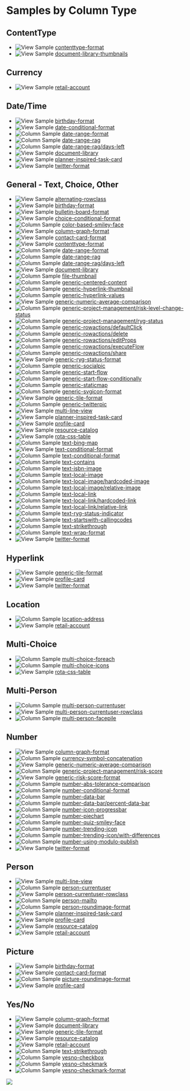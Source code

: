 # Samples by Column Type

## ContentType

- <img src="../../img/iconSampleView.png" title="View Sample"/> [contenttype-format](https://github.com/SharePoint/sp-dev-list-formatting/tree/master/view-samples/contenttype-format)
- <img src="../../img/iconSampleView.png" title="View Sample"/> [document-library-thumbnails](https://github.com/SharePoint/sp-dev-list-formatting/tree/master/view-samples/document-library-thumbnails)

## Currency

- <img src="../../img/iconSampleView.png" title="View Sample"/> [retail-account](https://github.com/SharePoint/sp-dev-list-formatting/tree/master/view-samples/retail-account)

## Date/Time

- <img src="../../img/iconSampleView.png" title="View Sample"/> [birthday-format](https://github.com/SharePoint/sp-dev-list-formatting/tree/master/view-samples/birthday-format)
- <img src="../../img/iconSampleView.png" title="View Sample"/> [date-conditional-format](https://github.com/SharePoint/sp-dev-list-formatting/tree/master/view-samples/date-conditional-format)
- <img src="../../img/iconSampleColumn.png" title="Column Sample"/> [date-range-format](https://github.com/SharePoint/sp-dev-list-formatting/tree/master/column-samples/date-range-format)
- <img src="../../img/iconSampleColumn.png" title="Column Sample"/> [date-range-rag](https://github.com/SharePoint/sp-dev-list-formatting/tree/master/column-samples/date-range-rag)
- <img src="../../img/iconSampleColumn.png" title="Column Sample"/> [date-range-rag/days-left](https://github.com/SharePoint/sp-dev-list-formatting/tree/master/column-samples/date-range-rag)
- <img src="../../img/iconSampleView.png" title="View Sample"/> [document-library](https://github.com/SharePoint/sp-dev-list-formatting/tree/master/view-samples/document-library)
- <img src="../../img/iconSampleView.png" title="View Sample"/> [planner-inspired-task-card](https://github.com/SharePoint/sp-dev-list-formatting/tree/master/view-samples/planner-inspired-task-card)
- <img src="../../img/iconSampleView.png" title="View Sample"/> [twitter-format](https://github.com/SharePoint/sp-dev-list-formatting/tree/master/view-samples/twitter-format)

## General - Text, Choice, Other

- <img src="../../img/iconSampleView.png" title="View Sample"/> [alternating-rowclass](https://github.com/SharePoint/sp-dev-list-formatting/tree/master/view-samples/alternating-rowclass)
- <img src="../../img/iconSampleView.png" title="View Sample"/> [birthday-format](https://github.com/SharePoint/sp-dev-list-formatting/tree/master/view-samples/birthday-format)
- <img src="../../img/iconSampleView.png" title="View Sample"/> [bulletin-board-format](https://github.com/SharePoint/sp-dev-list-formatting/tree/master/view-samples/bulletin-board-format)
- <img src="../../img/iconSampleView.png" title="View Sample"/> [choice-conditional-format](https://github.com/SharePoint/sp-dev-list-formatting/tree/master/view-samples/choice-conditional-format)
- <img src="../../img/iconSampleColumn.png" title="Column Sample"/> [color-based-smiley-face](https://github.com/SharePoint/sp-dev-list-formatting/tree/master/column-samples/color-based-smiley-face)
- <img src="../../img/iconSampleView.png" title="View Sample"/> [column-graph-format](https://github.com/SharePoint/sp-dev-list-formatting/tree/master/view-samples/column-graph-format)
- <img src="../../img/iconSampleView.png" title="View Sample"/> [contact-card-format](https://github.com/SharePoint/sp-dev-list-formatting/tree/master/view-samples/contact-card-format)
- <img src="../../img/iconSampleView.png" title="View Sample"/> [contenttype-format](https://github.com/SharePoint/sp-dev-list-formatting/tree/master/view-samples/contenttype-format)
- <img src="../../img/iconSampleColumn.png" title="Column Sample"/> [date-range-format](https://github.com/SharePoint/sp-dev-list-formatting/tree/master/column-samples/date-range-format)
- <img src="../../img/iconSampleColumn.png" title="Column Sample"/> [date-range-rag](https://github.com/SharePoint/sp-dev-list-formatting/tree/master/column-samples/date-range-rag)
- <img src="../../img/iconSampleColumn.png" title="Column Sample"/> [date-range-rag/days-left](https://github.com/SharePoint/sp-dev-list-formatting/tree/master/column-samples/date-range-rag)
- <img src="../../img/iconSampleView.png" title="View Sample"/> [document-library](https://github.com/SharePoint/sp-dev-list-formatting/tree/master/view-samples/document-library)
- <img src="../../img/iconSampleColumn.png" title="Column Sample"/> [file-thumbnail](https://github.com/SharePoint/sp-dev-list-formatting/tree/master/column-samples/file-thumbnail)
- <img src="../../img/iconSampleColumn.png" title="Column Sample"/> [generic-centered-content](https://github.com/SharePoint/sp-dev-list-formatting/tree/master/column-samples/generic-centered-content)
- <img src="../../img/iconSampleColumn.png" title="Column Sample"/> [generic-hyperlink-thumbnail](https://github.com/SharePoint/sp-dev-list-formatting/tree/master/column-samples/generic-hyperlink-thumbnail)
- <img src="../../img/iconSampleColumn.png" title="Column Sample"/> [generic-hyperlink-values](https://github.com/SharePoint/sp-dev-list-formatting/tree/master/column-samples/generic-hyperlink-values)
- <img src="../../img/iconSampleView.png" title="View Sample"/> [generic-numeric-average-comparison](https://github.com/SharePoint/sp-dev-list-formatting/tree/master/view-samples/generic-numeric-average-comparison)
- <img src="../../img/iconSampleColumn.png" title="Column Sample"/> [generic-project-management/risk-level-change-status](https://github.com/SharePoint/sp-dev-list-formatting/tree/master/column-samples/generic-project-management)
- <img src="../../img/iconSampleColumn.png" title="Column Sample"/> [generic-project-management/ryg-status](https://github.com/SharePoint/sp-dev-list-formatting/tree/master/column-samples/generic-project-management)
- <img src="../../img/iconSampleColumn.png" title="Column Sample"/> [generic-rowactions/defaultClick](https://github.com/SharePoint/sp-dev-list-formatting/tree/master/column-samples/generic-rowactions)
- <img src="../../img/iconSampleColumn.png" title="Column Sample"/> [generic-rowactions/delete](https://github.com/SharePoint/sp-dev-list-formatting/tree/master/column-samples/generic-rowactions)
- <img src="../../img/iconSampleColumn.png" title="Column Sample"/> [generic-rowactions/editProps](https://github.com/SharePoint/sp-dev-list-formatting/tree/master/column-samples/generic-rowactions)
- <img src="../../img/iconSampleColumn.png" title="Column Sample"/> [generic-rowactions/executeFlow](https://github.com/SharePoint/sp-dev-list-formatting/tree/master/column-samples/generic-rowactions)
- <img src="../../img/iconSampleColumn.png" title="Column Sample"/> [generic-rowactions/share](https://github.com/SharePoint/sp-dev-list-formatting/tree/master/column-samples/generic-rowactions)
- <img src="../../img/iconSampleView.png" title="View Sample"/> [generic-ryg-status-format](https://github.com/SharePoint/sp-dev-list-formatting/tree/master/view-samples/generic-ryg-status-format)
- <img src="../../img/iconSampleColumn.png" title="Column Sample"/> [generic-socialpic](https://github.com/SharePoint/sp-dev-list-formatting/tree/master/column-samples/generic-socialpic)
- <img src="../../img/iconSampleColumn.png" title="Column Sample"/> [generic-start-flow](https://github.com/SharePoint/sp-dev-list-formatting/tree/master/column-samples/generic-start-flow)
- <img src="../../img/iconSampleColumn.png" title="Column Sample"/> [generic-start-flow-conditionally](https://github.com/SharePoint/sp-dev-list-formatting/tree/master/column-samples/generic-start-flow-conditionally)
- <img src="../../img/iconSampleColumn.png" title="Column Sample"/> [generic-staticmap](https://github.com/SharePoint/sp-dev-list-formatting/tree/master/column-samples/generic-staticmap)
- <img src="../../img/iconSampleColumn.png" title="Column Sample"/> [generic-svgicon-format](https://github.com/SharePoint/sp-dev-list-formatting/tree/master/column-samples/generic-svgicon-format)
- <img src="../../img/iconSampleView.png" title="View Sample"/> [generic-tile-format](https://github.com/SharePoint/sp-dev-list-formatting/tree/master/view-samples/generic-tile-format)
- <img src="../../img/iconSampleColumn.png" title="Column Sample"/> [generic-twitterpic](https://github.com/SharePoint/sp-dev-list-formatting/tree/master/column-samples/generic-twitterpic)
- <img src="../../img/iconSampleView.png" title="View Sample"/> [multi-line-view](https://github.com/SharePoint/sp-dev-list-formatting/tree/master/view-samples/multi-line-view)
- <img src="../../img/iconSampleView.png" title="View Sample"/> [planner-inspired-task-card](https://github.com/SharePoint/sp-dev-list-formatting/tree/master/view-samples/planner-inspired-task-card)
- <img src="../../img/iconSampleView.png" title="View Sample"/> [profile-card](https://github.com/SharePoint/sp-dev-list-formatting/tree/master/view-samples/profile-card)
- <img src="../../img/iconSampleView.png" title="View Sample"/> [resource-catalog](https://github.com/SharePoint/sp-dev-list-formatting/tree/master/view-samples/resource-catalog)
- <img src="../../img/iconSampleView.png" title="View Sample"/> [rota-css-table](https://github.com/SharePoint/sp-dev-list-formatting/tree/master/view-samples/rota-css-table)
- <img src="../../img/iconSampleColumn.png" title="Column Sample"/> [text-bing-map](https://github.com/SharePoint/sp-dev-list-formatting/tree/master/column-samples/text-bing-map)
- <img src="../../img/iconSampleView.png" title="View Sample"/> [text-conditional-format](https://github.com/SharePoint/sp-dev-list-formatting/tree/master/view-samples/text-conditional-format)
- <img src="../../img/iconSampleColumn.png" title="Column Sample"/> [text-conditional-format](https://github.com/SharePoint/sp-dev-list-formatting/tree/master/column-samples/text-conditional-format)
- <img src="../../img/iconSampleColumn.png" title="Column Sample"/> [text-contains](https://github.com/SharePoint/sp-dev-list-formatting/tree/master/column-samples/text-contains)
- <img src="../../img/iconSampleColumn.png" title="Column Sample"/> [text-isbn-image](https://github.com/SharePoint/sp-dev-list-formatting/tree/master/column-samples/text-isbn-image)
- <img src="../../img/iconSampleColumn.png" title="Column Sample"/> [text-local-image](https://github.com/SharePoint/sp-dev-list-formatting/tree/master/column-samples/text-local-image)
- <img src="../../img/iconSampleColumn.png" title="Column Sample"/> [text-local-image/hardcoded-image](https://github.com/SharePoint/sp-dev-list-formatting/tree/master/column-samples/text-local-image)
- <img src="../../img/iconSampleColumn.png" title="Column Sample"/> [text-local-image/relative-image](https://github.com/SharePoint/sp-dev-list-formatting/tree/master/column-samples/text-local-image)
- <img src="../../img/iconSampleColumn.png" title="Column Sample"/> [text-local-link](https://github.com/SharePoint/sp-dev-list-formatting/tree/master/column-samples/text-local-link)
- <img src="../../img/iconSampleColumn.png" title="Column Sample"/> [text-local-link/hardcoded-link](https://github.com/SharePoint/sp-dev-list-formatting/tree/master/column-samples/text-local-link)
- <img src="../../img/iconSampleColumn.png" title="Column Sample"/> [text-local-link/relative-link](https://github.com/SharePoint/sp-dev-list-formatting/tree/master/column-samples/text-local-link)
- <img src="../../img/iconSampleColumn.png" title="Column Sample"/> [text-ryg-status-indicator](https://github.com/SharePoint/sp-dev-list-formatting/tree/master/column-samples/text-ryg-status-indicator)
- <img src="../../img/iconSampleColumn.png" title="Column Sample"/> [text-startswith-callingcodes](https://github.com/SharePoint/sp-dev-list-formatting/tree/master/column-samples/text-startswith-callingcodes)
- <img src="../../img/iconSampleColumn.png" title="Column Sample"/> [text-strikethrough](https://github.com/SharePoint/sp-dev-list-formatting/tree/master/column-samples/text-strikethrough)
- <img src="../../img/iconSampleColumn.png" title="Column Sample"/> [text-wrap-format](https://github.com/SharePoint/sp-dev-list-formatting/tree/master/column-samples/text-wrap-format)
- <img src="../../img/iconSampleView.png" title="View Sample"/> [twitter-format](https://github.com/SharePoint/sp-dev-list-formatting/tree/master/view-samples/twitter-format)

## Hyperlink

- <img src="../../img/iconSampleView.png" title="View Sample"/> [generic-tile-format](https://github.com/SharePoint/sp-dev-list-formatting/tree/master/view-samples/generic-tile-format)
- <img src="../../img/iconSampleView.png" title="View Sample"/> [profile-card](https://github.com/SharePoint/sp-dev-list-formatting/tree/master/view-samples/profile-card)
- <img src="../../img/iconSampleView.png" title="View Sample"/> [twitter-format](https://github.com/SharePoint/sp-dev-list-formatting/tree/master/view-samples/twitter-format)

## Location

- <img src="../../img/iconSampleColumn.png" title="Column Sample"/> [location-address](https://github.com/SharePoint/sp-dev-list-formatting/tree/master/column-samples/location-address)
- <img src="../../img/iconSampleView.png" title="View Sample"/> [retail-account](https://github.com/SharePoint/sp-dev-list-formatting/tree/master/view-samples/retail-account)

## Multi-Choice

- <img src="../../img/iconSampleColumn.png" title="Column Sample"/> [multi-choice-foreach](https://github.com/SharePoint/sp-dev-list-formatting/tree/master/column-samples/multi-choice-foreach)
- <img src="../../img/iconSampleColumn.png" title="Column Sample"/> [multi-choice-icons](https://github.com/SharePoint/sp-dev-list-formatting/tree/master/column-samples/multi-choice-icons)
- <img src="../../img/iconSampleView.png" title="View Sample"/> [rota-css-table](https://github.com/SharePoint/sp-dev-list-formatting/tree/master/view-samples/rota-css-table)

## Multi-Person

- <img src="../../img/iconSampleColumn.png" title="Column Sample"/> [multi-person-currentuser](https://github.com/SharePoint/sp-dev-list-formatting/tree/master/column-samples/multi-person-currentuser)
- <img src="../../img/iconSampleView.png" title="View Sample"/> [multi-person-currentuser-rowclass](https://github.com/SharePoint/sp-dev-list-formatting/tree/master/view-samples/multi-person-currentuser-rowclass)
- <img src="../../img/iconSampleColumn.png" title="Column Sample"/> [multi-person-facepile](https://github.com/SharePoint/sp-dev-list-formatting/tree/master/column-samples/multi-person-facepile)

## Number

- <img src="../../img/iconSampleView.png" title="View Sample"/> [column-graph-format](https://github.com/SharePoint/sp-dev-list-formatting/tree/master/view-samples/column-graph-format)
- <img src="../../img/iconSampleColumn.png" title="Column Sample"/> [currency-symbol-concatenation](https://github.com/SharePoint/sp-dev-list-formatting/tree/master/column-samples/currency-symbol-concatenation)
- <img src="../../img/iconSampleView.png" title="View Sample"/> [generic-numeric-average-comparison](https://github.com/SharePoint/sp-dev-list-formatting/tree/master/view-samples/generic-numeric-average-comparison)
- <img src="../../img/iconSampleColumn.png" title="Column Sample"/> [generic-project-management/risk-score](https://github.com/SharePoint/sp-dev-list-formatting/tree/master/column-samples/generic-project-management)
- <img src="../../img/iconSampleView.png" title="View Sample"/> [generic-risk-score-format](https://github.com/SharePoint/sp-dev-list-formatting/tree/master/view-samples/generic-risk-score-format)
- <img src="../../img/iconSampleColumn.png" title="Column Sample"/> [number-abs-tolerance-comparison](https://github.com/SharePoint/sp-dev-list-formatting/tree/master/column-samples/number-abs-tolerance-comparison)
- <img src="../../img/iconSampleColumn.png" title="Column Sample"/> [number-conditional-format](https://github.com/SharePoint/sp-dev-list-formatting/tree/master/column-samples/number-conditional-format)
- <img src="../../img/iconSampleColumn.png" title="Column Sample"/> [number-data-bar](https://github.com/SharePoint/sp-dev-list-formatting/tree/master/column-samples/number-data-bar)
- <img src="../../img/iconSampleColumn.png" title="Column Sample"/> [number-data-bar/percent-data-bar](https://github.com/SharePoint/sp-dev-list-formatting/tree/master/column-samples/number-data-bar)
- <img src="../../img/iconSampleColumn.png" title="Column Sample"/> [number-icon-progressbar](https://github.com/SharePoint/sp-dev-list-formatting/tree/master/column-samples/number-icon-progressbar)
- <img src="../../img/iconSampleColumn.png" title="Column Sample"/> [number-piechart](https://github.com/SharePoint/sp-dev-list-formatting/tree/master/column-samples/number-piechart)
- <img src="../../img/iconSampleColumn.png" title="Column Sample"/> [number-quiz-smiley-face](https://github.com/SharePoint/sp-dev-list-formatting/tree/master/column-samples/number-quiz-smiley-face)
- <img src="../../img/iconSampleColumn.png" title="Column Sample"/> [number-trending-icon](https://github.com/SharePoint/sp-dev-list-formatting/tree/master/column-samples/number-trending-icon)
- <img src="../../img/iconSampleColumn.png" title="Column Sample"/> [number-trending-icon/with-differences](https://github.com/SharePoint/sp-dev-list-formatting/tree/master/column-samples/number-trending-icon)
- <img src="../../img/iconSampleColumn.png" title="Column Sample"/> [number-using-modulo-publish](https://github.com/SharePoint/sp-dev-list-formatting/tree/master/column-samples/number-using-modulo-publish)
- <img src="../../img/iconSampleView.png" title="View Sample"/> [twitter-format](https://github.com/SharePoint/sp-dev-list-formatting/tree/master/view-samples/twitter-format)

## Person

- <img src="../../img/iconSampleView.png" title="View Sample"/> [multi-line-view](https://github.com/SharePoint/sp-dev-list-formatting/tree/master/view-samples/multi-line-view)
- <img src="../../img/iconSampleColumn.png" title="Column Sample"/> [person-currentuser](https://github.com/SharePoint/sp-dev-list-formatting/tree/master/column-samples/person-currentuser)
- <img src="../../img/iconSampleView.png" title="View Sample"/> [person-currentuser-rowclass](https://github.com/SharePoint/sp-dev-list-formatting/tree/master/view-samples/person-currentuser-rowclass)
- <img src="../../img/iconSampleColumn.png" title="Column Sample"/> [person-mailto](https://github.com/SharePoint/sp-dev-list-formatting/tree/master/column-samples/person-mailto)
- <img src="../../img/iconSampleColumn.png" title="Column Sample"/> [person-roundimage-format](https://github.com/SharePoint/sp-dev-list-formatting/tree/master/column-samples/person-roundimage-format)
- <img src="../../img/iconSampleView.png" title="View Sample"/> [planner-inspired-task-card](https://github.com/SharePoint/sp-dev-list-formatting/tree/master/view-samples/planner-inspired-task-card)
- <img src="../../img/iconSampleView.png" title="View Sample"/> [profile-card](https://github.com/SharePoint/sp-dev-list-formatting/tree/master/view-samples/profile-card)
- <img src="../../img/iconSampleView.png" title="View Sample"/> [resource-catalog](https://github.com/SharePoint/sp-dev-list-formatting/tree/master/view-samples/resource-catalog)
- <img src="../../img/iconSampleView.png" title="View Sample"/> [retail-account](https://github.com/SharePoint/sp-dev-list-formatting/tree/master/view-samples/retail-account)

## Picture

- <img src="../../img/iconSampleView.png" title="View Sample"/> [birthday-format](https://github.com/SharePoint/sp-dev-list-formatting/tree/master/view-samples/birthday-format)
- <img src="../../img/iconSampleView.png" title="View Sample"/> [contact-card-format](https://github.com/SharePoint/sp-dev-list-formatting/tree/master/view-samples/contact-card-format)
- <img src="../../img/iconSampleColumn.png" title="Column Sample"/> [picture-roundimage-format](https://github.com/SharePoint/sp-dev-list-formatting/tree/master/column-samples/picture-roundimage-format)
- <img src="../../img/iconSampleView.png" title="View Sample"/> [profile-card](https://github.com/SharePoint/sp-dev-list-formatting/tree/master/view-samples/profile-card)

## Yes/No

- <img src="../../img/iconSampleView.png" title="View Sample"/> [column-graph-format](https://github.com/SharePoint/sp-dev-list-formatting/tree/master/view-samples/column-graph-format)
- <img src="../../img/iconSampleView.png" title="View Sample"/> [document-library](https://github.com/SharePoint/sp-dev-list-formatting/tree/master/view-samples/document-library)
- <img src="../../img/iconSampleView.png" title="View Sample"/> [generic-tile-format](https://github.com/SharePoint/sp-dev-list-formatting/tree/master/view-samples/generic-tile-format)
- <img src="../../img/iconSampleView.png" title="View Sample"/> [resource-catalog](https://github.com/SharePoint/sp-dev-list-formatting/tree/master/view-samples/resource-catalog)
- <img src="../../img/iconSampleView.png" title="View Sample"/> [retail-account](https://github.com/SharePoint/sp-dev-list-formatting/tree/master/view-samples/retail-account)
- <img src="../../img/iconSampleColumn.png" title="Column Sample"/> [text-strikethrough](https://github.com/SharePoint/sp-dev-list-formatting/tree/master/column-samples/text-strikethrough)
- <img src="../../img/iconSampleColumn.png" title="Column Sample"/> [yesno-checkbox](https://github.com/SharePoint/sp-dev-list-formatting/tree/master/column-samples/yesno-checkbox)
- <img src="../../img/iconSampleColumn.png" title="Column Sample"/> [yesno-checkmark](https://github.com/SharePoint/sp-dev-list-formatting/tree/master/column-samples/yesno-checkmark)
- <img src="../../img/iconSampleColumn.png" title="Column Sample"/> [yesno-checkmark-format](https://github.com/SharePoint/sp-dev-list-formatting/tree/master/column-samples/yesno-checkmark-format)

<img src="https://telemetry.sharepointpnp.com/sp-dev-list-formatting/docs/groupings/columntype" />